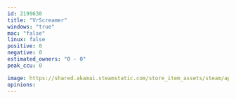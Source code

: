 ```yaml
---
id: 2199630
title: "VrScreamer"
windows: "true"
mac: "false"
linux: false
positive: 0
negative: 0
estimated_owners: "0 - 0"
peak_ccu: 0

image: https://shared.akamai.steamstatic.com/store_item_assets/steam/apps/2199630/header.jpg?t=1723938770
opinions:
---
```

